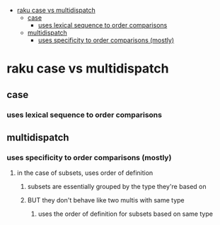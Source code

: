 - [raku case vs multidispatch](#orgdbeb1a8)
  - [case](#orgd49d79a)
    - [uses lexical sequence to order comparisons](#org1d5bcf8)
  - [multidispatch](#org99378c0)
    - [uses specificity to order comparisons (mostly)](#orge10d867)


<a id="orgdbeb1a8"></a>

# raku case vs multidispatch


<a id="orgd49d79a"></a>

## case


<a id="org1d5bcf8"></a>

### uses lexical sequence to order comparisons


<a id="org99378c0"></a>

## multidispatch


<a id="orge10d867"></a>

### uses specificity to order comparisons (mostly)

1.  in the case of subsets, uses order of definition

    1.  subsets are essentially grouped by the type they're based on
    
    2.  BUT they don't behave like two multis with same type
    
        1.  uses the order of definition for subsets based on same type
